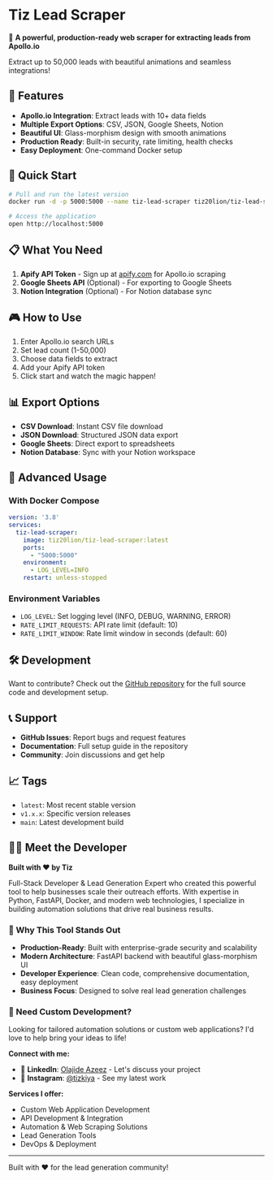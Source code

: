 # Tiz Lead Scraper

🚀 **A powerful, production-ready web scraper for extracting leads from Apollo.io**

Extract up to 50,000 leads with beautiful animations and seamless integrations!

## 🎯 Features

- **Apollo.io Integration**: Extract leads with 10+ data fields
- **Multiple Export Options**: CSV, JSON, Google Sheets, Notion
- **Beautiful UI**: Glass-morphism design with smooth animations
- **Production Ready**: Built-in security, rate limiting, health checks
- **Easy Deployment**: One-command Docker setup

## 🚀 Quick Start

```bash
# Pull and run the latest version
docker run -d -p 5000:5000 --name tiz-lead-scraper tiz20lion/tiz-lead-scraper:latest

# Access the application
open http://localhost:5000
```

## 📋 What You Need

1. **Apify API Token** - Sign up at [apify.com](https://apify.com) for Apollo.io scraping
2. **Google Sheets API** (Optional) - For exporting to Google Sheets
3. **Notion Integration** (Optional) - For Notion database sync

## 🎮 How to Use

1. Enter Apollo.io search URLs
2. Set lead count (1-50,000)
3. Choose data fields to extract
4. Add your Apify API token
5. Click start and watch the magic happen!

## 📊 Export Options

- **CSV Download**: Instant CSV file download
- **JSON Download**: Structured JSON data export
- **Google Sheets**: Direct export to spreadsheets
- **Notion Database**: Sync with your Notion workspace

## 🔧 Advanced Usage

### With Docker Compose

```yaml
version: '3.8'
services:
  tiz-lead-scraper:
    image: tiz20lion/tiz-lead-scraper:latest
    ports:
      - "5000:5000"
    environment:
      - LOG_LEVEL=INFO
    restart: unless-stopped
```

### Environment Variables

- `LOG_LEVEL`: Set logging level (INFO, DEBUG, WARNING, ERROR)
- `RATE_LIMIT_REQUESTS`: API rate limit (default: 10)
- `RATE_LIMIT_WINDOW`: Rate limit window in seconds (default: 60)

## 🛠️ Development

Want to contribute? Check out the [GitHub repository](https://github.com/tiz20lion/tiz-lead-scraper) for the full source code and development setup.

## 📞 Support

- **GitHub Issues**: Report bugs and request features
- **Documentation**: Full setup guide in the repository
- **Community**: Join discussions and get help

## 📈 Tags

- `latest`: Most recent stable version
- `v1.x.x`: Specific version releases
- `main`: Latest development build

## 👨‍💻 Meet the Developer

**Built with ❤️ by Tiz**

Full-Stack Developer & Lead Generation Expert who created this powerful tool to help businesses scale their outreach efforts. With expertise in Python, FastAPI, Docker, and modern web technologies, I specialize in building automation solutions that drive real business results.

### 🚀 Why This Tool Stands Out

- **Production-Ready**: Built with enterprise-grade security and scalability
- **Modern Architecture**: FastAPI backend with beautiful glass-morphism UI
- **Developer Experience**: Clean code, comprehensive documentation, easy deployment
- **Business Focus**: Designed to solve real lead generation challenges

### 🤝 Need Custom Development?

Looking for tailored automation solutions or custom web applications? I'd love to help bring your ideas to life!

**Connect with me:**
- 💼 **LinkedIn**: [Olajide Azeez](https://www.linkedin.com/in/olajide-azeez-a2133a258) - Let's discuss your project
- 📸 **Instagram**: [@tizkiya](https://www.instagram.com/tizkiya?igsh=MXFseXhlMGNvaGZwMQ==) - See my latest work

**Services I offer:**
- Custom Web Application Development
- API Development & Integration  
- Automation & Web Scraping Solutions
- Lead Generation Tools
- DevOps & Deployment

---

Built with ❤️ for the lead generation community!